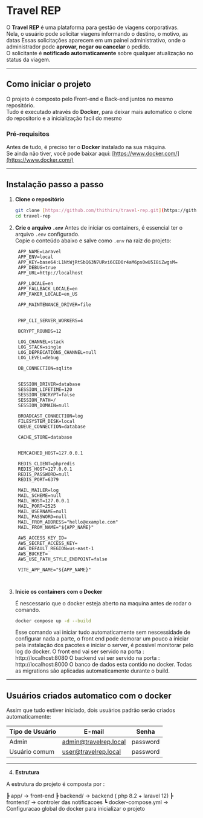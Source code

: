 # Travel REP

O **Travel REP** é uma plataforma para gestão de viagens corporativas.  
Nela, o usuário pode solicitar viagens informando o destino, o motivo, as datas 
Essas solicitações aparecem em um painel administrativo, onde o administrador pode **aprovar, negar ou cancelar** o pedido.  
O solicitante é **notificado automaticamente** sobre qualquer atualização no status da viagem.  

---

## Como iniciar o projeto

O projeto é composto pelo Front-end e Back-end juntos no mesmo repositório.  
Tudo é executado através do **Docker**, para deixar mais automatico o clone do repositorio e a inicialização facil do mesmo 

###  Pré-requisitos
Antes de tudo, é preciso ter o **Docker** instalado na sua máquina.  
Se ainda não tiver, você pode baixar aqui: [https://www.docker.com/](https://www.docker.com/)

---

##  Instalação passo a passo

1. **Clone o repositório**
   ```bash
   git clone [https://github.com/thithirs/travel-rep.git](https://github.com/thithirss/app.git)
   cd travel-rep
   ```

2. **Crie o arquivo `.env`**
   Antes de iniciar os containers, é essencial ter o arquivo `.env` configurado.  
   Copie o conteúdo abaixo e salve como `.env` na raiz do projeto:

   ```env
    APP_NAME=Laravel
    APP_ENV=local
    APP_KEY=base64:L1NtWjRtSbQ63N7URvi6CED0r4aM6ps0wU5I8iZwgsM=
    APP_DEBUG=true
    APP_URL=http://localhost
    
    APP_LOCALE=en
    APP_FALLBACK_LOCALE=en
    APP_FAKER_LOCALE=en_US
    
    APP_MAINTENANCE_DRIVER=file
    
    
    PHP_CLI_SERVER_WORKERS=4
    
    BCRYPT_ROUNDS=12
    
    LOG_CHANNEL=stack
    LOG_STACK=single
    LOG_DEPRECATIONS_CHANNEL=null
    LOG_LEVEL=debug
    
    DB_CONNECTION=sqlite
    
    
    SESSION_DRIVER=database
    SESSION_LIFETIME=120
    SESSION_ENCRYPT=false
    SESSION_PATH=/
    SESSION_DOMAIN=null
    
    BROADCAST_CONNECTION=log
    FILESYSTEM_DISK=local
    QUEUE_CONNECTION=database
    
    CACHE_STORE=database
    
    
    MEMCACHED_HOST=127.0.0.1
    
    REDIS_CLIENT=phpredis
    REDIS_HOST=127.0.0.1
    REDIS_PASSWORD=null
    REDIS_PORT=6379
    
    MAIL_MAILER=log
    MAIL_SCHEME=null
    MAIL_HOST=127.0.0.1
    MAIL_PORT=2525
    MAIL_USERNAME=null
    MAIL_PASSWORD=null
    MAIL_FROM_ADDRESS="hello@example.com"
    MAIL_FROM_NAME="${APP_NAME}"
    
    AWS_ACCESS_KEY_ID=
    AWS_SECRET_ACCESS_KEY=
    AWS_DEFAULT_REGION=us-east-1
    AWS_BUCKET=
    AWS_USE_PATH_STYLE_ENDPOINT=false
    
    VITE_APP_NAME="${APP_NAME}"



   ```

3. **Inicie os containers com o Docker**

   É nescessario que o docker esteja aberto na maquina antes de rodar o comando.
   
   ```bash
   docker compose up -d --build
   ```

   Esse comando vai iniciar tudo automaticamente sem nescessidade de configurar nada a parte, o front end pode demorar um pouco a iniciar
   pela instalação dos pacotes e iniciar o server, é possivel monitorar pelo log do docker.
     O front end vai ser servido na porta : http://localhost:8080 
     O backend vai ser servido na porta : http://localhost:8000
     O banco de dados esta contido no docker.
     Todas as migrations são aplicadas automaticamente durante o build.

---

##  Usuários criados automatico com o docker

Assim que tudo estiver iniciado, dois usuários padrão serão criados automaticamente:

| Tipo de Usuário | E-mail | Senha |
|------------------|-------------------------|----------|
| Admin | admin@travelrep.local | password |
| Usuário comum | user@travelrep.local | password |

---

4. **Estrutura**

  A estrutura do projeto é composta por :

 ┣  app/ -> front-end 
 ┣  backend/ -> backend ( php 8.2 + laravel 12)
 ┣  frontend/ -> controler das notificacoes
 ┗  docker-compose.yml  -> Configuracao global do docker para inicializar o projeto
